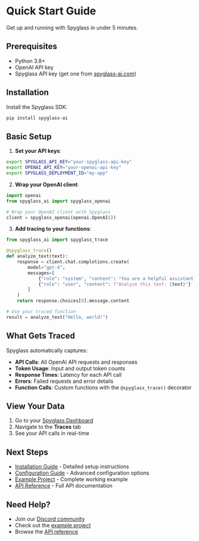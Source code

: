 # Quick Start Guide

Get up and running with Spyglass in under 5 minutes.

## Prerequisites

- Python 3.8+
- OpenAI API key
- Spyglass API key (get one from [spyglass-ai.com](https://spyglass-ai.com))

## Installation

Install the Spyglass SDK:

```bash
pip install spyglass-ai
```

## Basic Setup

1. **Set your API keys**:

```bash
export SPYGLASS_API_KEY="your-spyglass-api-key"
export OPENAI_API_KEY="your-openai-api-key"
export SPYGLASS_DEPLOYMENT_ID="my-app"
```

2. **Wrap your OpenAI client**:

```python
import openai
from spyglass_ai import spyglass_openai

# Wrap your OpenAI client with Spyglass
client = spyglass_openai(openai.OpenAI())
```

3. **Add tracing to your functions**:

```python
from spyglass_ai import spyglass_trace

@spyglass_trace()
def analyze_text(text):
    response = client.chat.completions.create(
        model="gpt-4",
        messages=[
            {"role": "system", "content": "You are a helpful assistant."},
            {"role": "user", "content": f"Analyze this text: {text}"}
        ]
    )
    return response.choices[0].message.content

# Use your traced function
result = analyze_text("Hello, world!")
```

## What Gets Traced

Spyglass automatically captures:

- **API Calls**: All OpenAI API requests and responses
- **Token Usage**: Input and output token counts
- **Response Times**: Latency for each API call
- **Errors**: Failed requests and error details
- **Function Calls**: Custom functions with the `@spyglass_trace()` decorator

## View Your Data

1. Go to your [Spyglass Dashboard](https://app.spyglass-ai.com)
2. Navigate to the **Traces** tab
3. See your API calls in real-time

## Next Steps

- [Installation Guide](./installation.md) - Detailed setup instructions
- [Configuration Guide](./configuration.md) - Advanced configuration options
- [Example Project](../../examples/example-project.md) - Complete working example
- [API Reference](../../api-reference/) - Full API documentation

## Need Help?

- Join our [Discord community](https://discord.gg/spyglass-ai)
- Check out the [example project](../example-project/)
- Browse the [API reference](../../api-reference/) 